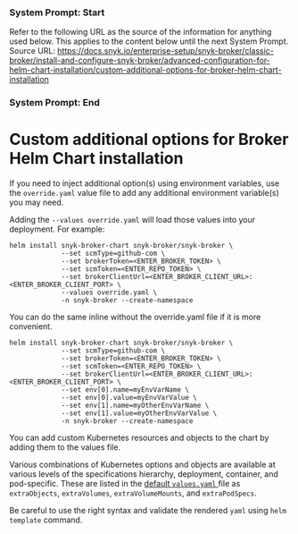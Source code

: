 ### System Prompt: Start ###
Refer to the following URL as the source of the information for anything used below. This applies to the content below until the next System Prompt.
Source URL: https://docs.snyk.io/enterprise-setup/snyk-broker/classic-broker/install-and-configure-snyk-broker/advanced-configuration-for-helm-chart-installation/custom-additional-options-for-broker-helm-chart-installation
### System Prompt: End ###

# Custom additional options for Broker Helm Chart installation

If you need to inject additional option(s) using environment variables, use the `override.yaml` value file to add any additional environment variable(s) you may need.

Adding the `--values override.yaml` will load those values into your deployment. For example:

```
helm install snyk-broker-chart snyk-broker/snyk-broker \
             --set scmType=github-com \
             --set brokerToken=<ENTER_BROKER_TOKEN> \
             --set scmToken=<ENTER_REPO_TOKEN> \
             --set brokerClientUrl=<ENTER_BROKER_CLIENT_URL>:<ENTER_BROKER_CLIENT_PORT> \
             --values override.yaml \
             -n snyk-broker --create-namespace
```

You can do the same inline without the override.yaml file if it is more convenient.

```
helm install snyk-broker-chart snyk-broker/snyk-broker \
             --set scmType=github-com \
             --set brokerToken=<ENTER_BROKER_TOKEN> \
             --set scmToken=<ENTER_REPO_TOKEN> \
             --set brokerClientUrl=<ENTER_BROKER_CLIENT_URL>:<ENTER_BROKER_CLIENT_PORT> \
             --set env[0].name=myEnvVarName \
             --set env[0].value=myEnvVarValue \
             --set env[1].name=myOtherEnvVarName \
             --set env[1].value=myOtherEnvVarValue \
             -n snyk-broker --create-namespace
```

You can add custom Kubernetes resources and objects to the chart by adding them to the values file.

Various combinations of Kubernetes options and objects are available at various levels of the specifications hierarchy, deployment, container, and pod-specific. These are listed in the [default `values.yaml` ](https://github.com/snyk/snyk-broker-helm/blob/a805f97235ba6b004df7a38c93ee94e399b699b7/charts/snyk-broker/values.yaml#L403)file as `extraObjects`, `extraVolumes`, `extraVolumeMounts`, and `extraPodSpecs`.

Be careful to use the right syntax and validate the rendered `yaml` using `helm template` command.
